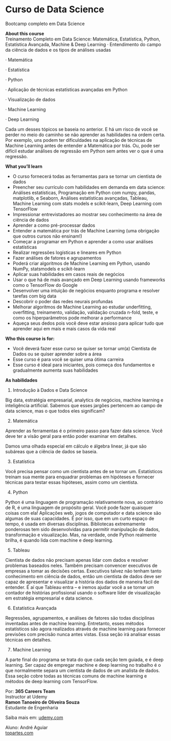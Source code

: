 # Curso de Data Science
Bootcamp completo em Data Science

<b>About this course</b><br />
Treinamento Completo em Data Science: Matemática, Estatística, Python, Estatística Avançada, Machine & Deep Learning
· Entendimento do campo da ciência de dados e os tipos de análises usadas

· Matemática

· Estatística

· Python

· Aplicação de técnicas estatísticas avançadas em Python

· Visualização de dados

· Machine Learning

· Deep Learning

Cada um desses tópicos se baseia no anterior. E há um risco de você se perder no meio do caminho se não aprender as habilidades na ordem certa. Por exemplo, uns podem ter dificuldades na aplicação de técnicas de Machine Learning antes de entender a Matemática por trás. Ou, pode ser difícil estudar análises de regressão em Python sem antes ver o que é uma regressão.

<b>What you’ll learn</b><br />
<ul>
<li>O curso fornecerá todas as ferramentas para se tornar um cientista de dados</li>
<li>Preencher seu currículo com habilidades em demanda em data science: Análises estatísticas, Programação em Python com numpy, pandas, matplotlib, e Seaborn, Análises estatísticas avançadas, Tableau, Machine Learning com stats models e scikit-learn, Deep Learning com TensorFlow</li>
<li>Impressionar entrevistadores ao mostrar seu conhecimento na área de ciência de dados</li>
<li>Aprender a como pré-processar dados</li>
<li>Entender a matemática por trás de Machine Learning (uma obrigação que outros cursos não ensinam!)</li>
<li>Começar a programar em Python e aprender a como usar análises estatísticas</li>
<li>Realizar regressões logísticas e lineares em Python</li>
<li>Fazer análises de fatores e agrupamentos</li>
<li>Poderá criar algoritmos de Machine Learning em Python, usando NumPy, statsmodels e scikit-learn</li>
<li>Aplicar suas habilidades em casos reais de negócios</li>
<li>Usar o que há de mais avançado em Deep Learning usando frameworks como o TensorFlow do Google</li>
<li>Desenvolver uma intuição de negócios enquanto programa e resolver tarefas com big data</li>
<li>Descobrir o poder das redes neurais profundas</li>
<li>Melhorar algoritmos de Machine Learning ao estudar underfitting, overfitting, treinamento, validação, validação cruzada n-fold, teste, e como os hiperparâmetros pode melhorar a performance</li>
<li>Aqueça seus dedos pois você deve estar ansioso para aplicar tudo que aprender aqui em mais e mais casos da vida real</li>
</ul>

<b>Who this course is for:</b><br />
<ul>
<li>Você deverá fazer esse curso se quiser se tornar um(a) Cientista de Dados ou se quiser aprender sobre a área</li>
<li>Esse curso é para você se quiser uma ótima carreira</li>
<li>Esse curso é ideal para iniciantes, pois começa dos fundamentos e gradualmente aumenta suas habilidades</li>
</ul>
<b>As habilidades</b><br />

1. Introdução à Dados e Data Science

Big data, estratégia empresarial, analytics de negócios, machine learning e inteligência artificial. Sabemos que esses jargões pertencem ao campo de data science, mas o que todos eles significam?

2. Matemática

Aprender as ferramentas é o primeiro passo para fazer data science. Você deve ter a visão geral para então poder examinar em detalhes.

Damos uma olhada especial em cálculo e álgebra linear, já que são subáreas que a ciência de dados se baseia.

3. Estatística

Você precisa pensar como um cientista antes de se tornar um. Estatísticos treinam sua mente para enquadrar problemas em hipóteses e fornecer técnicas para testar essas hipóteses, assim como um cientista.

4. Python

Python é uma linguagem de programação relativamente nova, ao contrário de R, é uma linguagem de propósito geral. Você pode fazer quaisquer coisas com ela! Aplicações web, jogos de computador e data science são algumas de suas capacidades. É por isso, que em um curto espaço de tempo, é usada em diversas disciplinas. Bibliotecas extremamente ponderosas tem sido desenvolvidas para permitir manipulação de dados, transformação e visualização. Mas, na verdade, onde Python realmente brilha, é quando lida com machine e deep learning.

5. Tableau

Cientista de dados não precisam apenas lidar com dados e resolver problemas baseados neles. Também precisam convencer executivos de empresas a tomar as decisões certas. Executivos talvez não tenham tanto conhecimento em ciência de dados, então um cientista de dados deve ser capaz de apresentar e visualizar a história dos dados de maneira fácil de entender. É aí que Tableau entra – e iremos ajudar você a se tornar um contador de histórias profissional usando o software líder de visualização em estratégia empresarial e data science.

6. Estatística Avançada

Regressões, agrupamentos, e análises de fatores são todas disciplinas inventadas antes de machine learning. Entretanto, esses métodos estatísticos são agora realizados através de machine learning para fornecer previsões com precisão nunca antes vistas. Essa seção irá analisar essas técnicas em detalhes.

7. Machine Learning

A parte final do programa se trata do que cada seção tem guiada, e é deep learning. Ser capaz de empregar machine e deep learning no trabalho é o que normalmente separa um cientista de dados de um analista de dados. Essa seção cobre todas as técnicas comuns de machine learning e métodos de deep learning com TensorFlow.

Por: <b>365 Careers Team</b><br />
Instructor at Udemy<br />
<b>Ramon Tanoeiro de Oliveira Souza</b><br />
Estudante de Engenharia
 
Saiba mais em: [udemy.com](https://www.udemy.com/course/curso-de-data-science-bootcamp-completo-em-data-science/)
 
 Aluno: André Aguiar<br />
[topartes.com](http://topartes.com)
